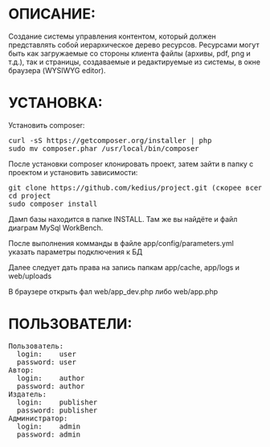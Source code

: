ОПИСАНИЕ:
=======================

Создание системы управления контентом, который должен представлять собой иерархическое дерево ресурсов. Ресурсами могут быть как загружаемые со стороны клиента файлы (архивы, pdf, png и т.д.), так и страницы, создаваемые и редактируемые из системы, в окне браузера (WYSIWYG editor).




УСТАНОВКА:
=======================

Установить composer:

<pre>
curl -sS https://getcomposer.org/installer | php
sudo mv composer.phar /usr/local/bin/composer
</pre>


После установки composer клонировать проект, затем зайти в папку с проектом и установить зависимости:
<pre>
git clone https://github.com/kedius/project.git (скорее всего потребует sudo, тогда воспользуйтесь sudo !!)
cd project
sudo composer install
</pre>

Дамп базы находится в папке INSTALL. Там же вы найдёте и файл диаграм MySql WorkBench.

После выполнения комманды в файле app/config/parameters.yml указать параметры подключения к БД

Далее следует дать права на запись папкам app/cache, app/logs и web/uploads

В браузере открыть фал web/app_dev.php либо web/app.php


ПОЛЬЗОВАТЕЛИ:
=======================

<pre>
Пользователь:
  login:    user
  password: user
Автор:
  login:    author
  password: author
Издатель:
  login:    publisher
  password: publisher
Администратор:
  login:    admin
  password: admin
</pre>

